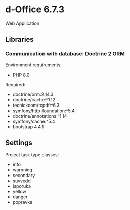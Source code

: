# d-Office 6.7.3

Web Application

## Libraries

### Communication with database: Doctrine 2 ORM

Environment requirements:
* PHP 8.0

Required:
* doctrine/orm:2.14.3
* doctrine/cache:^1.12
* tecnickcom/tcpdf:^6.3
* symfony/http-foundation:^5.4
* doctrine/annotations:^1.14
* symfony/cache:^5.4
* bootstrap 4.4.1

## Settings

Project task type classes:
* info
* warnning
* secondary
* suvvedd
* isporuka
* yellow
* danger
* popravka
